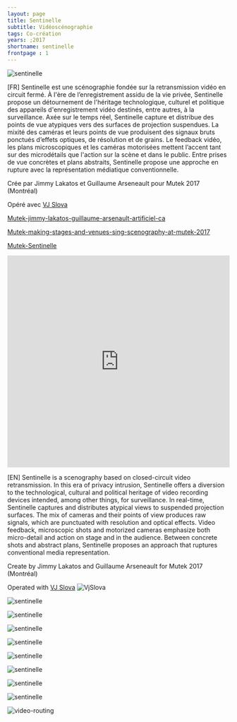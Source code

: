 ```yaml
---
layout: page
title: Sentinelle
subtitle: Vidéoscénographie
tags: Co-création
years: ;2017
shortname: sentinelle
frontpage : 1
---
```

![sentinelle](img_sentinelle_0.jpg)

[FR] Sentinelle est une scénographie fondée sur la retransmission vidéo en circuit fermé. À l'ère de l’enregistrement assidu de la vie privée, Sentinelle propose un détournement de l'héritage technologique, culturel et politique des appareils d'enregistrement vidéo destinés, entre autres, à la surveillance. Axée sur le temps réel, Sentinelle capture et distribue des points de vue atypiques vers des surfaces de projection suspendues. La mixité des caméras et leurs points de vue produisent des signaux bruts ponctués d’effets optiques, de résolution et de grains. Le feedback vidéo, les plans microscopiques et les caméras motorisées mettent l’accent tant sur des microdétails que l'action sur la scène et dans le public. Entre prises de vue concrètes et plans abstraits, Sentinelle propose une approche en rupture avec la représentation médiatique conventionnelle.

Crée par Jimmy Lakatos et Guillaume Arseneault pour Mutek 2017 (Montréal)

Opéré avec  [VJ Slova](https://www.facebook.com/soko.slova/) 

[Mutek-jimmy-lakatos-guillaume-arsenault-artificiel-ca](http://www.mutek.org/fr/hub/artists/9384-jimmy-lakatos-guillaume-arsenault-artificiel-ca)

[Mutek-making-stages-and-venues-sing-scenography-at-mutek-2017](http://www.mutek.org/fr/magazine/833-making-stages-and-venues-sing-scenography-at-mutek-2017)

[Mutek-Sentinelle](http://www.mutek.org/en/montreal/2017/artists/9384-jimmy-lakatos-guillaume-arsenault-artificiel-ca)

<iframe src="https://player.vimeo.com/video/230821050" width="100%" height="480" frameborder="0" webkitallowfullscreen mozallowfullscreen allowfullscreen></iframe>


[EN] Sentinelle is a scenography based on closed-circuit video retransmission. In this era of privacy intrusion, Sentinelle offers a diversion to the technological, cultural and political heritage of video recording devices intended, among other things, for surveillance. In real-time, Sentinelle captures and distributes atypical views to suspended projection surfaces. The mix of cameras and their points of view produces raw signals, which are punctuated with resolution and optical effects. Video feedback, microscopic shots and motorized cameras emphasize both micro-detail and action on stage and in the audience. Between concrete shots and abstract plans, Sentinelle proposes an approach that ruptures conventional media representation.


Create by Jimmy Lakatos and Guillaume Arseneault for Mutek 2017 (Montréal)

Operated with [VJ Slova](https://www.facebook.com/soko.slova/) 
![VjSlova](slova.jpg)

![sentinelle](img_sentinelle_1.jpg)

![sentinelle](img_sentinelle_2.jpg)

![sentinelle](img_sentinelle_3.jpg)

![sentinelle](img_sentinelle_4.jpg)

![sentinelle](img_sentinelle_5.jpg)

![sentinelle](img_sentinelle_6.jpg)

![sentinelle](img_sentinelle_7.jpg)

![sentinelle](img_sentinelle_8.jpg)

![video-routing](v_route.svg)